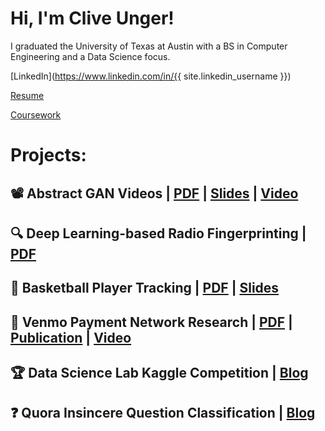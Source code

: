 # Hi, I'm Clive Unger!

I graduated the University of Texas at Austin with a BS in Computer Engineering and a Data Science focus.

[LinkedIn](https://www.linkedin.com/in/{{ site.linkedin_username }})

[Resume](https://cliveunger.github.io/CliveUngerResume.pdf)

[Coursework](./education.md)

# Projects:

## 📽️ Abstract GAN Videos  | [PDF](./pdfs/BigGAN_Videos_Report.pdf) | [Slides](https://docs.google.com/presentation/d/e/2PACX-1vS1bYKvu3R5y2kJFHJEpdyGy8EieVAjQGCHrc74a2eUZjFYJh7qsIiHmhngtScJQmq_d-2Gqj_iywLY/pub?start=false&loop=false&delayms=3000) | [Video](https://drive.google.com/file/d/1z4F5TKw6YKut5AIcZTFWhXW77IAkgKhf/view?usp=sharing)

## 🔍 Deep Learning-based Radio Fingerprinting | [PDF](./pdfs/Radio_Fingerprinting.pdf)

## 🏀 Basketball Player Tracking | [PDF](./pdfs/Basketball_Player_Tracking.pdf) | [Slides](https://docs.google.com/presentation/d/e/2PACX-1vT525j_UuNkivVtRqCjYeV2HAox3mmZBAPue019F4AFuEivJcN2BaSKApaNow3s5_GRzLfK2jInE-lw/pub?start=false&loop=false&delayms=3000)

## 📱 Venmo Payment Network Research | [PDF](./pdfs/Venmo_Paper.pdf) | [Publication](https://dl.acm.org/doi/abs/10.1145/3400806.3400819) | [Video](https://www.youtube.com/watch?v=FMMuSNKBn20)

## 🏆 Data Science Lab Kaggle Competition | [Blog](./projects/DataScienceLabKaggle.md)

## ❓ Quora Insincere Question Classification | [Blog](https://yuan-chang-ut.github.io/Data-Science-Principles-Final-Project/)
